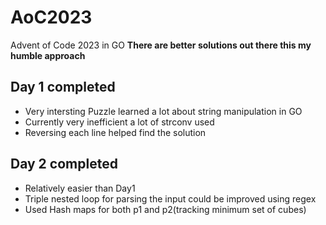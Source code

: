 # AoC2023
Advent of Code 2023 in GO
**There are better solutions out there this my humble approach**
## Day 1 completed
- Very intersting Puzzle learned a lot about string manipulation in GO
- Currently very inefficient a lot of strconv used
- Reversing each line helped find the solution
## Day 2 completed
- Relatively easier than Day1
- Triple nested loop for parsing the input could be improved using regex
- Used Hash maps for both p1 and p2(tracking minimum set of cubes)